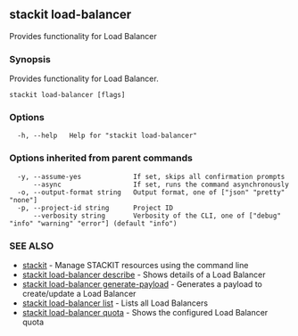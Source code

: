 ## stackit load-balancer

Provides functionality for Load Balancer

### Synopsis

Provides functionality for Load Balancer.

```
stackit load-balancer [flags]
```

### Options

```
  -h, --help   Help for "stackit load-balancer"
```

### Options inherited from parent commands

```
  -y, --assume-yes             If set, skips all confirmation prompts
      --async                  If set, runs the command asynchronously
  -o, --output-format string   Output format, one of ["json" "pretty" "none"]
  -p, --project-id string      Project ID
      --verbosity string       Verbosity of the CLI, one of ["debug" "info" "warning" "error"] (default "info")
```

### SEE ALSO

* [stackit](./stackit.md)	 - Manage STACKIT resources using the command line
* [stackit load-balancer describe](./stackit_load-balancer_describe.md)	 - Shows details of a Load Balancer
* [stackit load-balancer generate-payload](./stackit_load-balancer_generate-payload.md)	 - Generates a payload to create/update a Load Balancer
* [stackit load-balancer list](./stackit_load-balancer_list.md)	 - Lists all Load Balancers
* [stackit load-balancer quota](./stackit_load-balancer_quota.md)	 - Shows the configured Load Balancer quota

